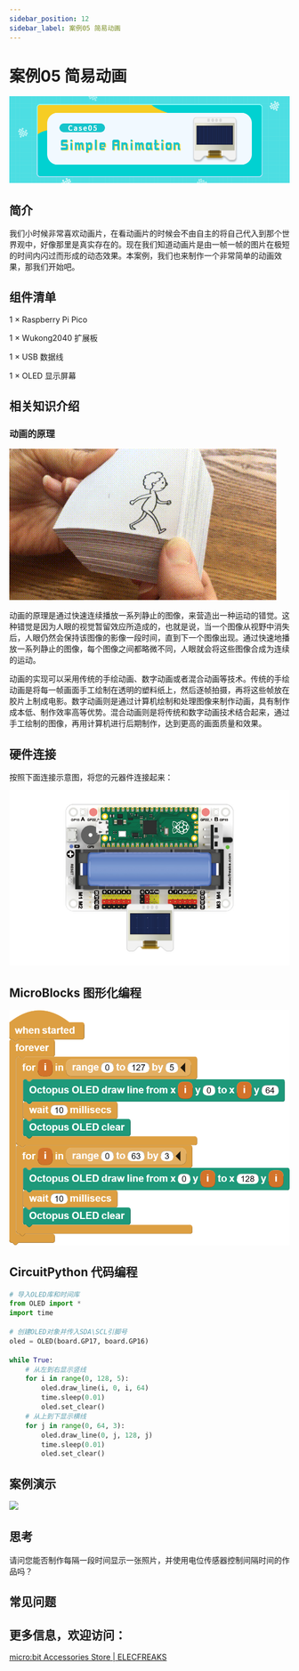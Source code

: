 ```yaml
---
sidebar_position: 12
sidebar_label: 案例05 简易动画
---
```



# 案例05 简易动画

![](./images/wukong2040-inventors-case05-01.png)

## 简介

我们小时候非常喜欢动画片，在看动画片的时候会不由自主的将自己代入到那个世界观中，好像那里是真实存在的。现在我们知道动画片是由一帧一帧的图片在极短的时间内闪过而形成的动态效果。本案例，我们也来制作一个非常简单的动画效果，那我们开始吧。

## 组件清单

1 × Raspberry Pi Pico

1 × Wukong2040 扩展板

1 × USB 数据线

1 × OLED 显示屏幕

## 相关知识介绍

### 动画的原理

![](./images/wukong2040-inventors-case05-02.gif)

动画的原理是通过快速连续播放一系列静止的图像，来营造出一种运动的错觉。这种错觉是因为人眼的视觉暂留效应所造成的，也就是说，当一个图像从视野中消失后，人眼仍然会保持该图像的影像一段时间，直到下一个图像出现。通过快速地播放一系列静止的图像，每个图像之间都略微不同，人眼就会将这些图像合成为连续的运动。

动画的实现可以采用传统的手绘动画、数字动画或者混合动画等技术。传统的手绘动画是将每一帧画面手工绘制在透明的塑料纸上，然后逐帧拍摄，再将这些帧放在胶片上制成电影。数字动画则是通过计算机绘制和处理图像来制作动画，具有制作成本低、制作效率高等优势。混合动画则是将传统和数字动画技术结合起来，通过手工绘制的图像，再用计算机进行后期制作，达到更高的画面质量和效果。

## 硬件连接

按照下面连接示意图，将您的元器件连接起来：

![](./images/wukong2040-inventors-case04-06.png)

## MicroBlocks 图形化编程

![](./images/wukong2040-inventors-case05-05.png)

## CircuitPython 代码编程

```python
# 导入OLED库和时间库
from OLED import *
import time

# 创建OLED对象并传入SDA\SCL引脚号
oled = OLED(board.GP17, board.GP16)

while True:
    # 从左到右显示竖线
    for i in range(0, 128, 5):
        oled.draw_line(i, 0, i, 64)
        time.sleep(0.01)
        oled.set_clear()
    # 从上到下显示横线
    for j in range(0, 64, 3):
        oled.draw_line(0, j, 128, j)
        time.sleep(0.01)
        oled.set_clear()
```

## 案例演示

![](./images/wukong2040-inventors-kit-case05-06.gif)

## 思考

请问您能否制作每隔一段时间显示一张照片，并使用电位传感器控制间隔时间的作品吗？



## 常见问题



## 更多信息，欢迎访问：

[micro:bit Accessories Store | ELECFREAKS](https://www.elecfreaks.com/)
